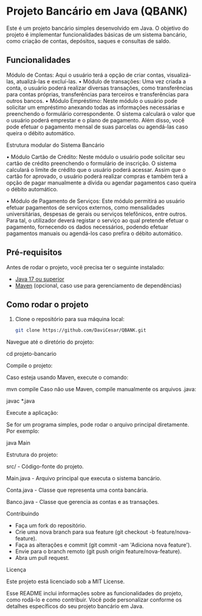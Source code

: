 # Projeto Bancário em Java (QBANK)

Este é um projeto bancário simples desenvolvido em Java. O objetivo do projeto é implementar funcionalidades básicas de um sistema bancário, como criação de contas, depósitos, saques e consultas de saldo.

## Funcionalidades

Módulo de Contas: 
Aqui o usuário terá a opção de criar contas, visualizá-las, atualizá-las e excluí-las.
 • Módulo de transações: Uma vez criada a conta, o usuário poderá
 realizar diversas transações, como transferências para contas
 próprias, transferências para terceiros e transferências para outros
 bancos.
 • Módulo Empréstimo: 
 Neste módulo o usuário pode solicitar um
 empréstimo anexando todas as informações necessárias e
 preenchendo o formulário correspondente. O sistema calculará o
 valor que o usuário poderá emprestar e o plano de pagamento.
 Além disso, você pode efetuar o pagamento mensal de suas
 parcelas ou agendá-las caso queira o débito automático.
 
Estrutura modular do Sistema Bancário

 • Módulo Cartão de Crédito: 
 Neste módulo o usuário pode solicitar seu cartão de crédito preenchendo o formulário de inscrição. O
 sistema calculará o limite de crédito que o usuário poderá acessar. Assim que o cartão for aprovado, o usuário poderá
 realizar compras e também terá a opção de pagar manualmente a dívida ou agendar pagamentos caso queira o débito automático.
 
 • Módulo de Pagamento de Serviços: 
 Este módulo permitirá ao usuário efetuar pagamentos de serviços externos, como
 mensalidades universitárias, despesas de gerais ou serviços telefônicos, entre outros. Para tal, o utilizador deverá registar o
 serviço ao qual pretende efetuar o pagamento, fornecendo os dados necessários, podendo efetuar pagamentos manuais ou
 agendá-los caso prefira o débito automático.

## Pré-requisitos

Antes de rodar o projeto, você precisa ter o seguinte instalado:

- [Java 17 ou superior](https://www.oracle.com/br/java/technologies/downloads/#java23)
- [Maven](https://maven.apache.org/) (opcional, caso use para gerenciamento de dependências)

## Como rodar o projeto

1. Clone o repositório para sua máquina local:

   ```bash
   git clone https://github.com/DaviCesar/QBANK.git
   
Navegue até o diretório do projeto:


cd projeto-bancario

Compile o projeto:

Caso esteja usando Maven, execute o comando:



mvn compile
Caso não use Maven, compile manualmente os arquivos .java:


javac *.java

Execute a aplicação:

Se for um programa simples, pode rodar o arquivo principal diretamente. Por exemplo:

java Main

Estrutura do projeto:

src/ - Código-fonte do projeto.

Main.java - Arquivo principal que executa o sistema bancário.

Conta.java - Classe que representa uma conta bancária.

Banco.java - Classe que gerencia as contas e as transações.

Contribuindo

- Faça um fork do repositório.
- Crie uma nova branch para sua feature (git checkout -b feature/nova-feature).
- Faça as alterações e commit (git commit -am 'Adiciona nova feature').
- Envie para o branch remoto (git push origin feature/nova-feature).
- Abra um pull request.

Licença

Este projeto está licenciado sob a MIT License.

Esse README inclui informações sobre as funcionalidades do projeto, como rodá-lo e como contribuir. Você pode personalizar conforme os detalhes específicos do seu projeto bancário em Java.
